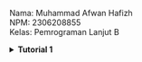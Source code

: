 Nama: Muhammad Afwan Hafizh\
NPM: 2306208855\
Kelas: Pemrograman Lanjut B

<details>
    <summary><b>Tutorial 1</b></summary>

## Reflection 1

Pada tutorial 1 ini, saya menggunakan Spring Boot untuk pertama kalinya. Spring Boot memanfaatkan Java sebagai bahasa pemrograman sehingga memudahkan saya yang telah mempelajari Java di mata kuliah DDP 2 untuk membaca dan membuat kode. Spring Boot mengadopsi arsitektur MVC (Model-View-Controller) sebagai alur datanya, dengan komponen-komponen seperti Model (misalnya, Product yang merepresentasikan data produk seperti productId, productName, dan productQuantity), Repository (seperti ProductRepository yang mengelola akses data untuk membuat, membaca, dan menghapus produk), Service (seperti ProductServiceImpl yang mengatur logika bisnisnya), dan Controller (menerima permintaan pengguna, berinteraksi dengan Service, dan mengembalikan respons ke View/Templates (Thymeleaf).

Di tutorial kali ini, saya juga belajar dalam menerapkan clean code principle dan secure coding. Beberapa clean code principle yang diterapkan pada code ini.

1. Single Responsibility Principle (SRP)
    - Kelas seperti Product, ProductRepository, ProductServiceImpl, dan ProductController memiliki fungsi utamanya masing-masing.

2. Meaningful Names
    - Nama kelas, method, dan variabel cukup deskriptif, seperti ProductRepository.create(), ProductService.findAll(), dan ProductController.createProductPage(), sehingga mudah dipahami.

3. Tidak ada unused variable dan unused library
    - Semua variabel yang diinisialisasi serta library yang di-import, masing-masing dipakai dan dimanfaatkan fungsinya.

4. Don’t Repeat Yourself (DRY)
    - Penggunaan @Getter dan @Setter dari Lombok mengurangi kode berulang (boilerplate) dalam model Product.

Selain clean code principle, pada code ini terdapat juga penerapan secure coding. Contohnya, seperti berikut.

1. Penggunaan UUID sebagai identifier model Product
    - ID produk dihasilkan menggunakan UUID.randomUUID(), sehingga mengurangi kemungkinan resource path dapat diprediksi.

2. Output yang di-encode
    - Thymeleaf secara otomatis melakukan escaping pada HTML dalam template sehingga mengurangi risiko serangan XSS (Cross-Site Scripting).

3. Validasi Input
    - Ketika hendak melakukan edit nama atau kuantitas produk, service memeriksa apakah jumlah produk (productQuantity) bernilai negatif (productQuantity < 0) dan memastikan nama produk tidak bernilai null.

</details>
